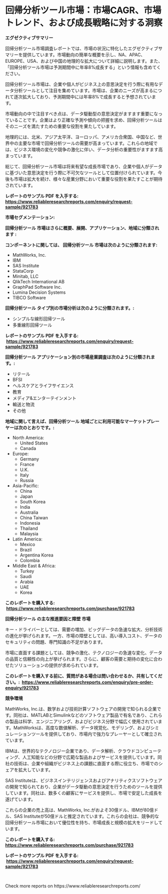 <p><h1>回帰分析ツール市場：市場CAGR、市場トレンド、および成長戦略に対する洞察</h1></p><p><strong>エグゼクティブサマリー</strong></p>
<p><p>回帰分析ツール市場調査レポートでは、市場の状況に特化したエグゼクティブサマリーを提供しています。市場動向の簡単な概要を示し、NA、APAC、EUROPE、USA、および中国の地理的な拡大について詳細に説明します。また、「回帰分析ツール市場は予測期間中に年率8%成長する」という情報も含めてください。</p><p>回帰分析ツール市場は、企業や個人がビジネス上の意思決定を行う際に有用なデータ分析ツールとして注目を集めています。市場は、企業のニーズが高まるにつれて逐次拡大しており、予測期間中には年率8%で成長すると予想されています。</p><p>市場動向の中で注目すべき点は、データ駆動型の意思決定がますます重要になっていることです。企業はより正確な予測や傾向の把握を求め、回帰分析ツールはそのニーズを満たすための重要な役割を果たしています。</p><p>地理的には、北米、アジア太平洋、ヨーロッパ、アメリカ合衆国、中国など、世界中の主要な市場で回帰分析ツールの需要が高まっています。これらの地域では、ビジネス環境の変化や競争の激化に伴い、データ分析の重要性がますます高まっています。</p><p>総じて、回帰分析ツール市場は将来有望な成長市場であり、企業や個人がデータに基づいた意思決定を行う際に不可欠なツールとして位置付けられています。今後も市場は拡大を続け、様々な産業分野において重要な役割を果たすことが期待されています。</p></p>
<p><strong>レポートのサンプル PDF を入手する: <a href="https://www.reliableresearchreports.com/enquiry/request-sample/921783">https://www.reliableresearchreports.com/enquiry/request-sample/921783</a></strong></p>
<p><strong>市場セグメンテーション:</strong></p>
<p><strong> 回帰分析ツール 市場はさらに概要、展開、アプリケーション、地域に分類されます :</strong></p>
<p><strong>コンポーネントに関しては、 回帰分析ツール 市場は次のように分類されます: &nbsp;</strong></p>
<p><ul><li>MathWorks, Inc.</li><li>IBM</li><li>SAS Institute</li><li>StataCorp</li><li>Minitab, LLC</li><li>QlikTech International AB</li><li>GraphPad Software Inc.</li><li>Lumina Decision Systems</li><li>TIBCO Software</li></ul></p>
<p><strong> 回帰分析ツール タイプ別の市場分析は次のように分類されます。:</strong></p>
<p><ul><li>シンプルな線形回帰ツール</li><li>多重線形回帰ツール</li></ul></p>
<p><strong>レポートのサンプル PDF を入手する: &nbsp;<a href="https://www.reliableresearchreports.com/enquiry/request-sample/921783">https://www.reliableresearchreports.com/enquiry/request-sample/921783</a></strong></p>
<p><strong> 回帰分析ツール アプリケーション別の市場産業調査は次のように分類されます。:</strong></p>
<p><ul><li>リテール</li><li>BFSI</li><li>ヘルスケアとライフサイエンス</li><li>教育</li><li>メディア&エンターテインメント</li><li>輸送と物流</li><li>その他</li></ul></p>
<p><strong>地域に関して言えば、回帰分析ツール 地域ごとに利用可能なマーケットプレーヤーは次のとおりです。:</strong></p>
<p><ul>
    <li>
        North America:
        <ul>
            <li>United States</li>
            <li>Canada</li>
        </ul>
    </li>
    <li>
        Europe:
        <ul>
            <li>Germany</li>
            <li>France</li>
            <li>U.K.</li>
            <li>Italy</li>
            <li>Russia</li>
        </ul>
    </li>
    <li>
        Asia-Pacific:
        <ul>
            <li>China</li>
            <li>Japan</li>
            <li>South Korea</li>
            <li>India</li>
            <li>Australia</li>
            <li>China Taiwan</li>
            <li>Indonesia</li>
            <li>Thailand</li>
            <li>Malaysia</li>
        </ul>
    </li>
    <li>
        Latin America:
        <ul>
            <li>Mexico</li>
            <li>Brazil</li>
            <li>Argentina Korea</li>
            <li>Colombia</li>
        </ul>
    </li>
    <li>
        Middle East & Africa:
        <ul>
            <li>Turkey</li>
            <li>Saudi</li>
            <li>Arabia</li>
            <li>UAE</li>
            <li>Korea</li>
        </ul>
    </li>
    </ul></p>
<p><strong>このレポートを購入する: &nbsp;<a href="https://www.reliableresearchreports.com/purchase/921783">https://www.reliableresearchreports.com/purchase/921783</a></strong></p>
<p><strong>回帰分析ツール の主な推進要因と障壁 市場</strong></p>
<p><p>キー・ドライバーとしては、需要の増加、ビッグデータの急速な拡大、分析技術の進化が挙げられます。一方、市場の障壁としては、高い導入コスト、データのセキュリティの問題、専門知識の不足があります。</p><p>市場に直面する課題としては、競争の激化、テクノロジーの急速な変化、データの品質と信頼性の向上が挙げられます。さらに、顧客の需要と期待の変化に合わせたソリューションの提供が求められています。</p></p>
<p><strong>このレポートを購入する前に、質問がある場合は問い合わせるか、共有してください。:&nbsp; <a href="https://www.reliableresearchreports.com/enquiry/pre-order-enquiry/921783">https://www.reliableresearchreports.com/enquiry/pre-order-enquiry/921783</a></strong></p>
<p><strong>競争環境</strong></p>
<p><p>MathWorks, Inc.は、数学および技術計算ソフトウェアの開発で知られる企業です。同社は、MATLABとSimulinkなどのソフトウェア製品で有名であり、これらの製品は科学、エンジニアリング、およびビジネス分野で幅広く使用されています。MathWorksは、高度な数値解析、データ視覚化、モデリング、およびシミュレーションツールを提供しており、市場内で強力なプレーヤーとして確立されています。</p><p>IBMは、世界的なテクノロジー企業であり、データ解析、クラウドコンピューティング、人工知能などの分野で広範な製品およびサービスを提供しています。同社の技術は、企業や組織がビジネス上の課題に直面する際に役立ち、市場でのシェアを拡大しています。</p><p>SAS Instituteは、ビジネスインテリジェンスおよびアナリティクスソフトウェアの開発で知られており、企業がデータ駆動の意思決定を行うためのツールを提供しています。同社は、数多くの顧客にサービスを提供し、市場で安定した成長を遂げています。</p><p>これらの企業の売上高は、MathWorks, Inc.がおよそ30億ドル、IBMが80億ドル、SAS Instituteが50億ドルと推定されています。これらの会社は、競争的な回帰分析ツール市場において優位性を持ち、市場成長と規模の拡大をリードしています。</p></p>
<p><strong>このレポートを購入する: &nbsp; <a href="https://www.reliableresearchreports.com/purchase/921783">https://www.reliableresearchreports.com/purchase/921783</a></strong></p>
<p><strong>レポートのサンプル PDF を入手する: &nbsp;<a href="https://www.reliableresearchreports.com/enquiry/request-sample/921783">https://www.reliableresearchreports.com/enquiry/request-sample/921783</a></strong><strong></strong></p>
<p>&nbsp;</p>
<p>Check more reports on https://www.reliableresearchreports.com/</p>